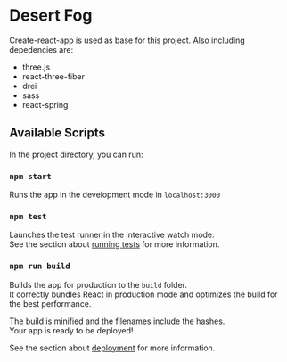 # Desert Fog

Create-react-app is used as base for this project. Also including depedencies are:

* three.js
* react-three-fiber
* drei
* sass
* react-spring

## Available Scripts

In the project directory, you can run:

### `npm start`

Runs the app in the development mode in `localhost:3000`

### `npm test`

Launches the test runner in the interactive watch mode.\
See the section about [running tests](https://facebook.github.io/create-react-app/docs/running-tests) for more information.

### `npm run build`

Builds the app for production to the `build` folder.\
It correctly bundles React in production mode and optimizes the build for the best performance.

The build is minified and the filenames include the hashes.\
Your app is ready to be deployed!

See the section about [deployment](https://facebook.github.io/create-react-app/docs/deployment) for more information.
